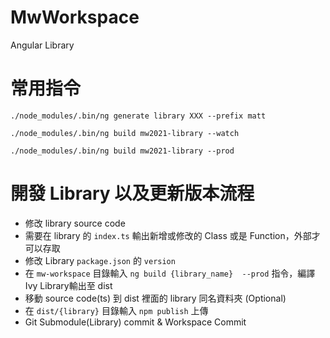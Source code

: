 # MwWorkspace
 
Angular Library


# 常用指令


`./node_modules/.bin/ng generate library XXX --prefix matt`

`./node_modules/.bin/ng build mw2021-library --watch`

`./node_modules/.bin/ng build mw2021-library --prod`


# 開發 Library 以及更新版本流程

* 修改 library source code
* 需要在 library 的 `index.ts` 輸出新增或修改的 Class 或是 Function，外部才可以存取
* 修改 Library `package.json` 的 `version`
* 在 `mw-workspace` 目錄輸入 `ng build {library_name}  --prod` 指令，編譯 Ivy Library輸出至 dist
* 移動 source code(ts) 到 dist 裡面的 library 同名資料夾 (Optional)
* 在 `dist/{library}` 目錄輸入 `npm publish` 上傳
* Git Submodule(Library) commit & Workspace Commit

